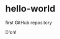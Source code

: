# hello-world
first GitHub repository
<!-- pretty boring day as everyday but at the same time I'm quite busy... --!>

D'oh!
